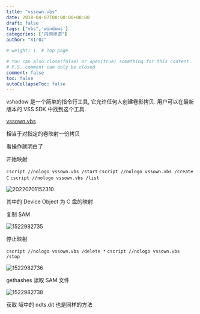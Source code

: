 ```yaml
---
title: "vssown.vbs"
date: 2018-04-07T00:00:00+08:00
draft: false
tags: ["vbs",'windows']
categories: ["内网渗透"]
author: "X1r0z"

# weight: 1  # Top page

# You can also close(false) or open(true) something for this content.
# P.S. comment can only be closed
comment: false
toc: false
autoCollapseToc: false
---
```


vshadow 是一个简单的指令行工具, 它允许任何人创建卷影拷贝. 用户可以在最新版本的 VSS SDK 中找到这个工具.

<!--more-->

[vssown.vbs](https://raw.githubusercontent.com/l3m0n/pentest_study/master/tools/vssown.vbs)

相当于对指定的卷映射一份拷贝

看操作就明白了

开始映射

`cscript //nologo vssown.vbs /start`
`cscript //nologo vssown.vbs /create C`
`cscript //nologo vssown.vbs /list`

![20220701152310](https://exp10it-1252109039.cos.ap-shanghai.myqcloud.com/img/20220701152310.png)

其中的 Device Object 为 C 盘的映射

复制 SAM

![1522982735](https://exp10it-1252109039.cos.ap-shanghai.myqcloud.com/img/1522982735.jpg)

停止映射

`cscript //nologo vssown.vbs /delete *`
`cscript //nologo vssown.vbs /stop`

![1522982736](https://exp10it-1252109039.cos.ap-shanghai.myqcloud.com/img/1522982736.jpg)

gethashes 读取 SAM 文件

![1522982738](https://exp10it-1252109039.cos.ap-shanghai.myqcloud.com/img/1522982738.jpg)

获取 域中的 ndts.dit 也是同样的方法